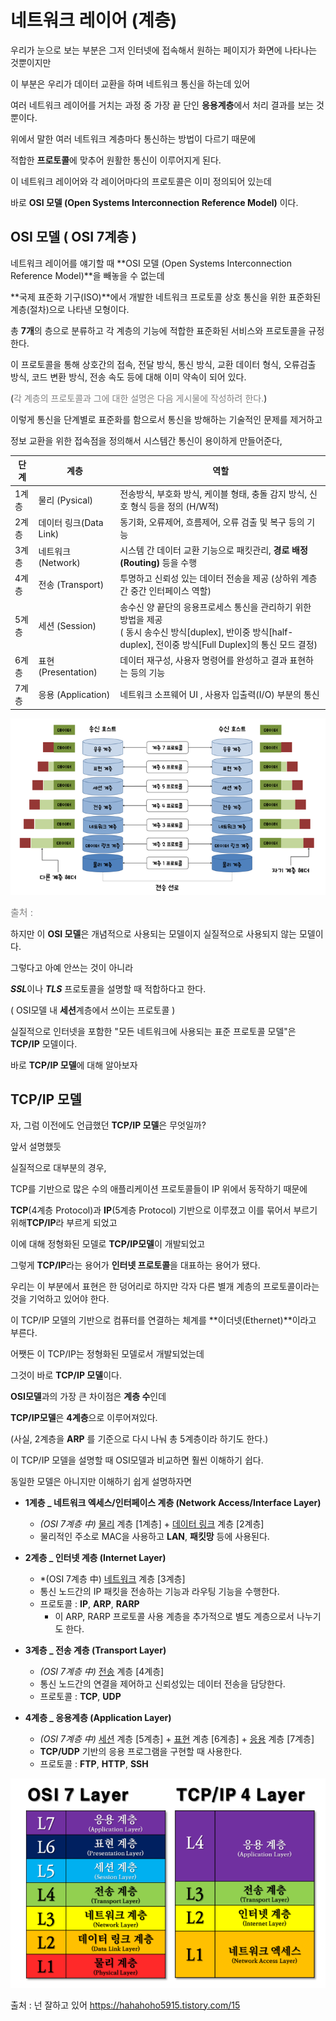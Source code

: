 # 네트워크 레이어 (계층)

우리가 눈으로 보는 부분은 그저 인터넷에 접속해서 원하는 페이지가 화면에 나타나는 것뿐이지만

이 부분은 우리가 데이터 교환을 하며 네트워크 통신을 하는데 있어

여러 네트워크 레이어를 거치는 과정 중 가장 끝 단인 **응용계층**에서 처리 결과를 보는 것 뿐이다.

위에서 말한 여러 네트워크 계층마다 통신하는 방법이 다르기 때문에

적합한 **프로토콜**에 맞추어 원활한 통신이 이루어지게 된다.



이 네트워크 레이어와 각 레이어마다의 프로토콜은 이미 정의되어 있는데

바로 **OSI 모델 (Open Systems Interconnection Reference Model)** 이다.



## OSI 모델 ( OSI 7계층 )

네트워크 레이어를 얘기할 때 **OSI 모델 (Open Systems Interconnection Reference Model)**을 빼놓을 수 없는데

**국제 표준화 기구(ISO)**에서 개발한 네트워크 프로토콜 상호 통신을 위한 표준화된 계층(절차)으로 나타낸 모형이다.

총 **7개**의 층으로 분류하고 각 계층의 기능에 적합한 표준화된 서비스와 프로토콜을 규정한다.

이 프로토콜을 통해 상호간의 접속, 전달 방식, 통신 방식, 교환 데이터 형식, 오류검출 방식, 코드 변환 방식, 전송 속도 등에 대해 이미 약속이 되어 있다.

(<span style="color:grey">각 계층의 프로토콜과 그에 대한 설명은 다음 게시물에 작성하려 한다.</span>)



이렇게 통신을 단계별로 표준화를 함으로서 통신을 방해하는 기술적인 문제를 제거하고

정보 교환을 위한 접속점을 정의해서 시스템간 통신이 용이하게 만들어준다,


| 단계  | 계층    | 역할 |
| ----- | ------- | ---- |
| 1계층 | 물리 (Pysical) | 전송방식, 부호화 방식, 케이블 형태, 충돌 감지 방식, 신호 형식 등을 정의 (H/W적) |
| 2계층 | 데이터 링크(Data Link) | 동기화, 오류제어, 흐름제어, 오류 검출 및 복구 등의 기능 |
| 3계층 | 네트워크 (Network) | 시스템 간 데이터 교환 기능으로 패킷관리, **경로 배정(Routing)** 등을 수행 |
| 4계층 | 전송 (Transport) | 투명하고 신뢰성 있는 데이터 전송을 제공 (상하위 계층 간 중간 인터페이스 역할) |
| 5계층 | 세션 (Session) | 송수신 양 끝단의 응용프로세스 통신을 관리하기 위한 방법을 제공 </br>( 동시 송수신 방식[duplex], 반이중 방식[half-duplex], 전이중 방식[Full Duplex]의 통신 모드 결정) |
| 6계층 | 표현 (Presentation) | 데이터 재구성, 사용자 명령어를 완성하고 결과 표현하는 등의 기능 |
| 7계층 | 응용 (Application) | 네트워크 소프웨어 UI , 사용자 입출력(I/O) 부분의 통신 |

![image-20211127231047798](md-images/image-20211127231047798.png)

<span style="color:grey; font-size:15px"> 출처 : 

[오늘도 MadPlay]: https://madplay.github.io/post/network-osi-7-layer	"OSI 7계층 (OSI 7 Layer)"

</span>



하지만 이 **OSI 모델**은 개념적으로 사용되는 모델이지 실질적으로 사용되지 않는 모델이다.

그렇다고 아예 안쓰는 것이 아니라

***SSL***이나 ***TLS*** 프로토콜을 설명할 때 적합하다고 한다.

( OSI모델 내 **세션**계층에서 쓰이는 프로토콜 )

실질적으로 인터넷을 포함한 "모든 네트워크에 사용되는 표준 프로토콜 모델"은 **TCP/IP** 모델이다. 

바로 **TCP/IP 모델**에 대해 알아보자



## TCP/IP 모델

자, 그럼 이전에도 언급했던 **TCP/IP 모델**은 무엇일까?

앞서 설명했듯

실질적으로 대부분의 경우,

TCP를 기반으로 많은 수의 애플리케이션 프로토콜들이  IP 위에서 동작하기 때문에  

**TCP**(4계층 Protocol)과 **IP**(5계층 Protocol) 기반으로 이루졌고 이를 묶어서 부르기 위해**TCP/IP**라 부르게 되었고 

이에 대해 정형화된 모델로 **TCP/IP모델**이 개발되었고

그렇게 **TCP/IP**라는 용어가 **인터넷 프로토콜**을 대표하는 용어가 됐다.

우리는 이 부분에서 표현은 한 덩어리로 하지만 각자 다른 별개 계층의 프로토콜이라는 것을 기억하고 있어야 한다.

이 TCP/IP 모델의 기반으로 컴퓨터를 연결하는 체계를 **이더넷(Ethernet)**이라고 부른다.



어쨋든 이 TCP/IP는 정형화된 모델로서 개발되었는데

그것이 바로 **TCP/IP 모델**이다.



**OSI모델**과의 가장 큰 차이점은 **계층 수**인데

**TCP/IP모델**은 **4계층**으로 이루어져있다. 

(사실, 2계층을 **ARP** 를 기준으로 다시 나눠 총 5계층이라 하기도 한다.)

이 TCP/IP 모델을 설명할 때 OSI모델과 비교하면 훨씬 이해하기 쉽다.



동일한 모델은 아니지만 이해하기 쉽게 설명하자면

- **1계층 _ 네트워크 엑세스/인터페이스 계층 (Network Access/Interface Layer)**
  - *(OSI 7계층 中)* <u>물리</u> 계층 [1계층] + <u>데이터 링크</u> 계층 [2계층] 
  - 물리적인 주소로 MAC을 사용하고 **LAN**, **패킷망** 등에 사용된다.



- **2계층 _ 인터넷 계층 (Internet Layer)**
  - *(OSI 7계층 中) <u>네트워크</u> 계층 [3계층]
  - 통신 노드간의 IP 패킷을 전송하는 기능과 라우팅 기능을 수행한다.
  - 프로토콜 : **IP**, **ARP**, **RARP**
    - 이 ARP, RARP 프로토콜 사용 계층을 추가적으로 별도 계층으로서 나누기도 한다. 



- **3계층 _ 전송 계층 (Transport Layer)**
  - *(OSI 7계층 中)* <u>전송</u> 계층 [4계층]
  - 통신 노드간의 연결을 제어하고 신뢰성있는 데이터 전송을 담당한다.
  - 프로토콜 :  **TCP**, **UDP**



- **4계층 _ 응용계층 (Application Layer)**

  - *(OSI 7계층 中)*  <u>세션</u> 계층 [5계층] + <u>표현</u> 계층 [6계층] + <u>응용</u> 계층 [7계층]
  - **TCP/UDP** 기반의 응용 프로그램을 구현할 때 사용한다.
  - 프로토콜 : **FTP**, **HTTP**, **SSH**

  

![image-20211127235009274](md-images/image-20211127235009274.png)

출처 : 넌 잘하고 있어 https://hahahoho5915.tistory.com/15